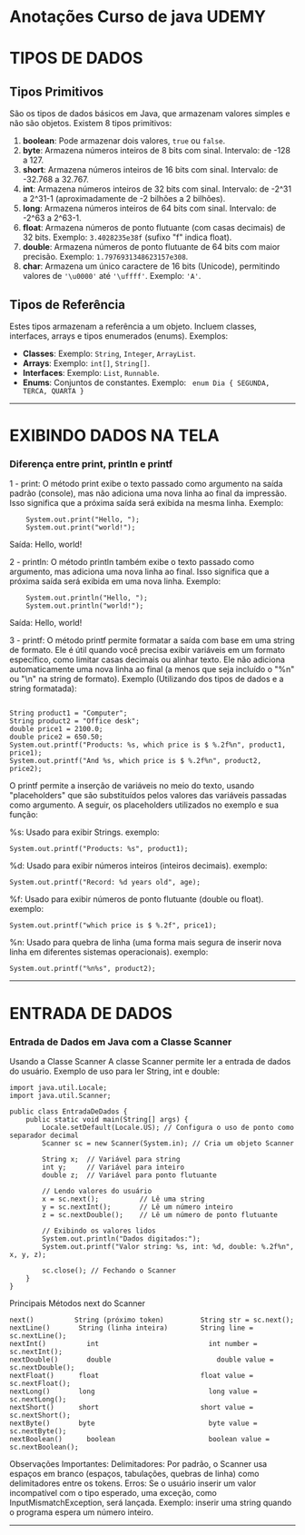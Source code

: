 # Anotações Curso de java UDEMY

# TIPOS DE DADOS
## Tipos Primitivos
São os tipos de dados básicos em Java, que armazenam valores simples e não são objetos. Existem 8 tipos primitivos:
1. **boolean**: Pode armazenar dois valores, `true` ou `false`.
2. **byte**: Armazena números inteiros de 8 bits com sinal. Intervalo: de -128 a 127.
3. **short**: Armazena números inteiros de 16 bits com sinal. Intervalo: de -32.768 a 32.767.
4. **int**: Armazena números inteiros de 32 bits com sinal. Intervalo: de -2^31 a 2^31-1 (aproximadamente de -2 bilhões a 2 bilhões).
5. **long**: Armazena números inteiros de 64 bits com sinal. Intervalo: de -2^63 a 2^63-1.
6. **float**: Armazena números de ponto flutuante (com casas decimais) de 32 bits. Exemplo: `3.4028235e38f` (sufixo "f" indica float).
7. **double**: Armazena números de ponto flutuante de 64 bits com maior precisão. Exemplo: `1.7976931348623157e308`.
8. **char**: Armazena um único caractere de 16 bits (Unicode), permitindo valores de `'\u0000'` até `'\uffff'`. Exemplo: `'A'`.

## Tipos de Referência
Estes tipos armazenam a referência a um objeto. Incluem classes, interfaces, arrays e tipos enumerados (enums). Exemplos:
- **Classes**: Exemplo: `String`, `Integer`, `ArrayList`.
- **Arrays**: Exemplo: `int[]`, `String[]`.
- **Interfaces**: Exemplo: `List`, `Runnable`.
- **Enums**: Conjuntos de constantes. Exemplo: 
   ``` enum Dia { SEGUNDA, TERCA, QUARTA }```
-------- --------- -------- --------- -------- ---------


# EXIBINDO DADOS NA TELA
### Diferença entre print, println e printf
1 - print: O método print exibe o texto passado como argumento na saída padrão (console), mas não adiciona uma nova linha ao final da impressão. Isso significa que a próxima saída será exibida na mesma linha.
Exemplo:
```
    System.out.print("Hello, ");
    System.out.print("world!");
```
Saída:
    Hello, world!

2 - println: O método println também exibe o texto passado como argumento, mas adiciona uma nova linha ao final. Isso significa que a próxima saída será exibida em uma nova linha.
Exemplo:
```
    System.out.println("Hello, ");
    System.out.println("world!");
``` 
Saída:
    Hello, 
    world!

3 - printf: O método printf permite formatar a saída com base em uma string de formato. Ele é útil quando você precisa exibir variáveis em um formato específico, como limitar casas decimais ou alinhar texto. Ele não adiciona automaticamente uma nova linha ao final (a menos que seja incluído o "%n" ou "\n" na string de formato).
Exemplo (Utilizando dos tipos de dados e a string formatada):
```

String product1 = "Computer";
String product2 = "Office desk";
double price1 = 2100.0;
double price2 = 650.50;
System.out.printf("Products: %s, which price is $ %.2f%n", product1, price1);
System.out.printf("And %s, which price is $ %.2f%n", product2, price2);

```
O printf permite a inserção de variáveis no meio do texto, usando "placeholders" que são substituídos pelos valores das variáveis passadas como argumento. A seguir, os placeholders utilizados no exemplo e sua função:

%s: Usado para exibir Strings. exemplo: 

```System.out.printf("Products: %s", product1);```

%d: Usado para exibir números inteiros (inteiros decimais). exemplo: 

```System.out.printf("Record: %d years old", age);```

%f: Usado para exibir números de ponto flutuante (double ou float). exemplo: 

```System.out.printf("which price is $ %.2f", price1);```

%n: Usado para quebra de linha (uma forma mais segura de inserir nova linha em diferentes sistemas operacionais). exemplo: 

```System.out.printf("%n%s", product2);```
-------- --------- -------- --------- -------- ---------


# ENTRADA DE DADOS
### Entrada de Dados em Java com a Classe Scanner
Usando a Classe Scanner
A classe Scanner permite ler a entrada de dados do usuário. Exemplo de uso para ler String, int e double:

```
import java.util.Locale;
import java.util.Scanner;

public class EntradaDeDados {
    public static void main(String[] args) {
        Locale.setDefault(Locale.US); // Configura o uso de ponto como separador decimal
        Scanner sc = new Scanner(System.in); // Cria um objeto Scanner

        String x;  // Variável para string
        int y;     // Variável para inteiro
        double z;  // Variável para ponto flutuante

        // Lendo valores do usuário
        x = sc.next();          // Lê uma string
        y = sc.nextInt();       // Lê um número inteiro
        z = sc.nextDouble();    // Lê um número de ponto flutuante

        // Exibindo os valores lidos
        System.out.println("Dados digitados:");
        System.out.printf("Valor string: %s, int: %d, double: %.2f%n", x, y, z);

        sc.close(); // Fechando o Scanner
    }
}
```

Principais Métodos next do Scanner
```
next()	        String (próximo token)	       String str = sc.next();
nextLine()	     String (linha inteira)	       String line = sc.nextLine();
nextInt()	       int	                         int number = sc.nextInt();
nextDouble()	   double	                       double value = sc.nextDouble();
nextFloat()	     float	                       float value = sc.nextFloat();
nextLong()	     long	                         long value = sc.nextLong();
nextShort()	     short	                       short value = sc.nextShort();
nextByte()	     byte	                         byte value = sc.nextByte();
nextBoolean()	   boolean	                     boolean value = sc.nextBoolean();
```
Observações Importantes:
Delimitadores: Por padrão, o Scanner usa espaços em branco (espaços, tabulações, quebras de linha) como delimitadores entre os tokens.
Erros: Se o usuário inserir um valor incompatível com o tipo esperado, uma exceção, como InputMismatchException, será lançada. Exemplo: inserir uma string quando o programa espera um número inteiro.
-------- --------- -------- --------- -------- ---------











